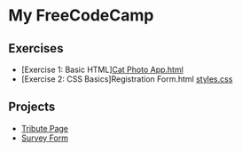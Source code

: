 # My FreeCodeCamp 

## Exercises
- [Exercise 1: Basic HTML]<a href="https://github.com/TanyaNim/My-FreeCodeCamp/blob/main/exercises/Cat%20Photo%20Appp.html">Cat Photo App.html</a>
- [Exercise 2: CSS Basics]<a ref="https://github.com/TanyaNim/My-FreeCodeCamp/blob/main/exercises/Registration%20Form.html">Registration Form.html</a>
<a href="https://github.com/TanyaNim/My-FreeCodeCamp/blob/main/exercises/Registration%20Form/css">styles.css</a>

## Projects
- [Tribute Page](projects/tribute-page/index.html)
- [Survey Form](projects/survey-form/index.html)
